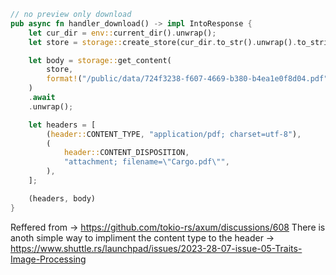 ```rust
// no preview only download
pub async fn handler_download() -> impl IntoResponse {
    let cur_dir = env::current_dir().unwrap();
    let store = storage::create_store(cur_dir.to_str().unwrap().to_string().as_str()).unwrap();

    let body = storage::get_content(
        store,
        format!("/public/data/724f3238-f607-4669-b380-b4ea1e0f8d04.pdf").as_str(),
    )
    .await
    .unwrap();

    let headers = [
        (header::CONTENT_TYPE, "application/pdf; charset=utf-8"),
        (
            header::CONTENT_DISPOSITION,
            "attachment; filename=\"Cargo.pdf\"",
        ),
    ];

    (headers, body)
}
```

Reffered from &rarr; https://github.com/tokio-rs/axum/discussions/608
There is anoth simple way to impliment the content type to the header &rarr; https://www.shuttle.rs/launchpad/issues/2023-28-07-issue-05-Traits-Image-Processing
